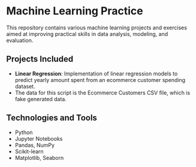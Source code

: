 # Machine Learning Practice

This repository contains various machine learning projects and exercises aimed at improving practical skills in data analysis, modeling, and evaluation.

## Projects Included

- **Linear Regression**: Implementation of linear regression models to predict yearly amount spent from an ecommerce customer spending dataset.
- The data for this script is the Ecommerce Customers CSV file, which is fake generated data.

## Technologies and Tools

- Python
- Jupyter Notebooks
- Pandas, NumPy
- Scikit-learn
- Matplotlib, Seaborn
